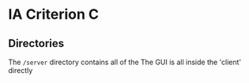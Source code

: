 # IA Criterion C

## Directories

The `/server` directory contains all of the
The GUI is all inside the 'client' directly
